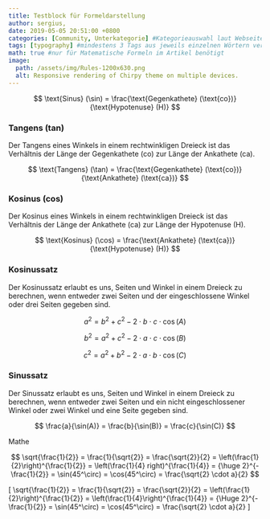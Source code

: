 ```yaml
---
title: Testblock für Formeldarstellung
author: sergius,
date: 2019-05-05 20:51:00 +0800
categories: [Community, Unterkategorie] #Kategorieauswahl laut Webseite bestimmen.
tags: [typography] #mindestens 3 Tags aus jeweils einzelnen Wörtern verfassen
math: true #nur für Matematische Formeln im Artikel benötigt
image:
  path: /assets/img/Rules-1200x630.png
  alt: Responsive rendering of Chirpy theme on multiple devices.
---
```


$$ \text{Sinus} (\sin) = \frac{\text{Gegenkathete} (\text{co})}{\text{Hypotenuse} (H)} $$

### Tangens (tan)
Der Tangens eines Winkels in einem rechtwinkligen Dreieck ist das Verhältnis der Länge der Gegenkathete (co) zur Länge der Ankathete (ca).

$$ \text{Tangens} (\tan) = \frac{\text{Gegenkathete} (\text{co})}{\text{Ankathete} (\text{ca})} $$

### Kosinus (cos)
Der Kosinus eines Winkels in einem rechtwinkligen Dreieck ist das Verhältnis der Länge der Ankathete (ca) zur Länge der Hypotenuse (H).

$$ \text{Kosinus} (\cos) = \frac{\text{Ankathete} (\text{ca})}{\text{Hypotenuse} (H)} $$

### Kosinussatz
Der Kosinussatz erlaubt es uns, Seiten und Winkel in einem Dreieck zu berechnen, wenn entweder zwei Seiten und der eingeschlossene Winkel oder drei Seiten gegeben sind.

$$ a^{2} = b^{2} + c^{2} - 2 \cdot b \cdot c \cdot \cos(A) $$

$$ b^{2} = a^{2} + c^{2} - 2 \cdot a \cdot c \cdot \cos(B) $$

$$ c^{2} = a^{2} + b^{2} - 2 \cdot a \cdot b \cdot \cos(C) $$

### Sinussatz
Der Sinussatz erlaubt es uns, Seiten und Winkel in einem Dreieck zu berechnen, wenn entweder zwei Seiten und ein nicht eingeschlossener Winkel oder zwei Winkel und eine Seite gegeben sind.

$$ \frac{a}{\sin(A)} = \frac{b}{\sin(B)} = \frac{c}{\sin(C)} $$

Mathe

$$ \sqrt{\frac{1}{2}} = \frac{1}{\sqrt{2}} = \frac{\sqrt{2}}{2} = \left(\frac{1}{2}\right)^{\frac{1}{2}} = \left(\frac{1}{4} right)^{\frac{1}{4}} = {\huge 2}^{-\frac{1}{2}} = \sin(45^\circ) = \cos(45^\circ) = \frac{\sqrt{2} \cdot a}{2} $$

\[
\sqrt{\frac{1}{2}} =
\frac{1}{\sqrt{2}} = 
\frac{\sqrt{2}}{2} = 
\left(\frac{1}{2}\right)^{\frac{1}{2}} = \left(\frac{1}{4}\right)^{\frac{1}{4}} = 
{\Huge 2}^{-\frac{1}{2}} = 
\sin(45^\circ) = 
\cos(45^\circ) = 
\frac{\sqrt{2} \cdot a}{2}
\]
